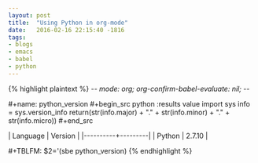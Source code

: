 ```yaml
---
layout: post
title:  "Using Python in org-mode"
date:   2016-02-16 22:15:40 -1816
tags:
- blogs
- emacs
- babel
- python 
---
```


{% highlight plaintext %}
-*- mode: org; org-confirm-babel-evaluate: nil; -*-
    
#+name: python_version
#+begin_src python :results value
import sys
info = sys.version_info
return(str(info.major) + "." + str(info.minor) + "." + str(info.micro))
#+end_src
    
    
| Language | Version |
|----------+---------|
| Python   |  2.7.10 |
  
#+TBLFM: $2='(sbe python_version)
{% endhighlight %}
